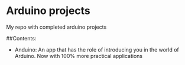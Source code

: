 Arduino projects
========

My repo with completed arduino projects

##Contents:
* Anduino: An app that has the role of introducing you in the world of Arduino. Now with 100% more practical applications
